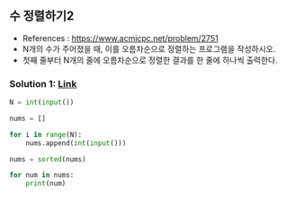 ## 수 정렬하기2

* References : https://www.acmicpc.net/problem/2751
* N개의 수가 주어졌을 때, 이를 오름차순으로 정렬하는 프로그램을 작성하시오.
* 첫째 줄부터 N개의 줄에 오름차순으로 정렬한 결과를 한 줄에 하나씩 출력한다.

### Solution 1: [Link](https://github.com/takhyun12/Algorithm-Essential-Training/blob/main/Solutions/number_sort2.py)

```python
N = int(input())

nums = []

for i in range(N):
    nums.append(int(input()))

nums = sorted(nums)

for num in nums:
    print(num)
```
